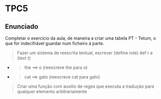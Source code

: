 # TPC5

## Enunciado
Completar o exercício da aula, de maneira a criar uma tabela PT - Tetum, o que for indecifrável guardar num ficheiro á parte.
>Fazer um sistema de reescrita textual, escrever (define rule) def r a (text t)
- >the ==> o (reescreve the para o)
- >cat ==> gato (reescreve cat para gato)

>Criar uma função com auxilio de regex que executa a tradução para qualquer elemento arbitrariamente




